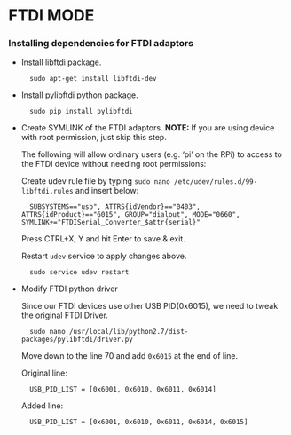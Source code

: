 # FTDI MODE #

### Installing dependencies for FTDI adaptors ###

- Install libftdi package.

        sudo apt-get install libftdi-dev


- Install pylibftdi python package.

        sudo pip install pylibftdi


- Create SYMLINK of the FTDI adaptors.
    **NOTE:** If you are using device with root permission, just skip this step.

    The following will allow ordinary users (e.g. ‘pi’ on the RPi) to access to the FTDI device without needing root permissions:

    Create udev rule file by typing `sudo nano /etc/udev/rules.d/99-libftdi.rules` and insert below:

        SUBSYSTEMS=="usb", ATTRS{idVendor}=="0403", ATTRS{idProduct}=="6015", GROUP="dialout", MODE="0660", SYMLINK+="FTDISerial_Converter_$attr{serial}"

    Press CTRL+X, Y and hit Enter to save & exit.

    Restart `udev` service to apply changes above.

        sudo service udev restart


- Modify FTDI python driver

    Since our FTDI devices use other USB PID(0x6015), we need to tweak the original FTDI Driver.

        sudo nano /usr/local/lib/python2.7/dist-packages/pylibftdi/driver.py

    Move down to the line 70 and add `0x6015` at the end of line.

    Original line:

        USB_PID_LIST = [0x6001, 0x6010, 0x6011, 0x6014]

    Added line:

        USB_PID_LIST = [0x6001, 0x6010, 0x6011, 0x6014, 0x6015]        

